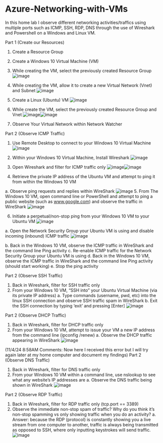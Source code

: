 # Azure-Networking-with-VMs
In this home lab I observe different networking activities/traffics using multiple ports such as ICMP, SSH, RDP, DNS through the use of Wireshark and Powershell on a Windows and Linux VM.

Part 1 (Create our Resources)
1.	Create a Resource Group
2.	Create a Windows 10 Virtual Machine (VM)
3.	While creating the VM, select the previously created Resource Group ![image](https://github.com/user-attachments/assets/bcfe5971-0a91-47a8-8028-4e42e2efe1c9)

4.	While creating the VM, allow it to create a new Virtual Network (Vnet) and Subnet ![image](https://github.com/user-attachments/assets/f88448be-4b33-4195-bb62-aa19d65a81f0)

5.	Create a Linux (Ubuntu) VM ![image](https://github.com/user-attachments/assets/6b128cfd-2ea6-4960-813c-93130d98e123)

6.	While create the VM, select the previously created Resource Group and Vnet  ![image](https://github.com/user-attachments/assets/130b8970-52d5-4a1b-a616-96aaaab416ee)![image](https://github.com/user-attachments/assets/be3d9782-84c7-4590-871f-dee49b55ffb7)


7.	Observe Your Virtual Network within Network Watcher




Part 2 (Observe ICMP Traffic)
1.	Use Remote Desktop to connect to your Windows 10 Virtual Machine ![image](https://github.com/user-attachments/assets/9beedd20-fcb4-4fe6-9197-f66de1db5037)

2.	Within your Windows 10 Virtual Machine, Install Wireshark ![image](https://github.com/user-attachments/assets/76b18670-cb2d-4dfe-a955-3cf23ad2c764)

3.	Open Wireshark and filter for ICMP traffic only  ![image](https://github.com/user-attachments/assets/f694f4d6-4c6a-4072-ac9d-3f4745f7c0d6)![image](https://github.com/user-attachments/assets/3295c8d5-cf75-42d3-bc92-337971734a38)


4.	Retrieve the private IP address of the Ubuntu VM and attempt to ping it from within the Windows 10 VM

a.	Observe ping requests and replies within WireShark ![image](https://github.com/user-attachments/assets/04d699d2-65f8-4bad-8d69-075962fd372d)
5.	From The Windows 10 VM, open command line or PowerShell and attempt to ping a public website (such as www.google.com) and observe the traffic in WireShark ![image](https://github.com/user-attachments/assets/a75193f9-32c2-4a42-b0bb-a8018f1c5db5)

6.	Initiate a perpetual/non-stop ping from your Windows 10 VM to your Ubuntu VM ![image](https://github.com/user-attachments/assets/704346b0-8e9c-45d6-b3e6-aeb3858092b9)

a.	Open the Network Security Group your Ubuntu VM is using and disable incoming (inbound) ICMP traffic ![image](https://github.com/user-attachments/assets/1eb91e3b-1aed-4d15-8402-d2f12f43dc17)

b.	Back in the Windows 10 VM, observe the ICMP traffic in WireShark and the command line Ping activity
c.	Re-enable ICMP traffic for the Network Security Group your Ubuntu VM is using
d.	Back in the Windows 10 VM, observe the ICMP traffic in WireShark and the command line Ping activity (should start working)
e.	Stop the ping activity

Part 2 (Observe SSH Traffic)
1.	Back in Wireshark, filter for SSH traffic only
2.	From your Windows 10 VM, “SSH into” your Ubuntu Virtual Machine (via its private IP address)
a.	Type commands (username, pwd, etc) into the linux SSH connection and observe SSH traffic spam in WireShark
b.	Exit the SSH connection by typing ‘exit’ and pressing [Enter] ![image](https://github.com/user-attachments/assets/98506428-2d79-4886-b8b1-1cf7e171036a)


Part 2 (Observe DHCP Traffic)
1.	Back in Wireshark, filter for DHCP traffic only
2.	From your Windows 10 VM, attempt to issue your VM a new IP address from the command line (ipconfig /renew)
a.	Observe the DHCP traffic appearing in WireShark ![image](https://github.com/user-attachments/assets/9549dbae-fa51-4243-bb07-bc031f601cd5)

(11/4/24 8:58AM Comments: Now here I received this error but I will try again later at my home computer and document my findings)
Part 2 (Observe DNS Traffic)
1.	Back in Wireshark, filter for DNS traffic only
2.	From your Windows 10 VM within a command line, use nslookup to see what any website’s IP addresses are
a.	Observe the DNS traffic being shown in WireShark ![image](https://github.com/user-attachments/assets/0e32494b-3551-46d3-8b39-44f89a8f563d)


Part 2 (Observe RDP Traffic)
1.	Back in Wireshark, filter for RDP traffic only (tcp.port == 3389)
2.	Observe the immediate non-stop spam of traffic? Why do you think it’s non-stop spamming vs only showing traffic when you do an activity?
a.	Answer: because the RDP (protocol) is constantly showing you a live stream from one computer to another, traffic is always being transmitted as opposed to SSH, where only inputting keystrokes will send traffic. ![image](https://github.com/user-attachments/assets/dcbdcecc-4847-4cdf-813c-a623185a4b8a)

